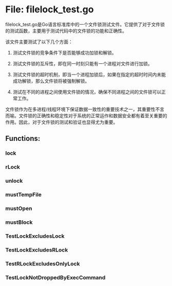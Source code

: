 # File: filelock_test.go

filelock_test.go是Go语言标准库中的一个文件锁测试文件。它提供了对于文件锁的测试函数，主要用于测试代码中的文件锁的功能和正确性。

该文件主要测试了以下几个方面：

1. 测试文件锁的竞争条件下是否能够成功加锁和解锁。

2. 测试文件锁的互斥性，即在同一时刻只能有一个进程对文件进行加锁。

3. 测试文件锁的超时机制，即当一个进程加锁后，如果在指定的超时时间内未能成功解锁，那么文件锁将被强制解锁。

4. 测试在不同的进程之间使用文件锁的情况，确保不同进程之间的文件锁可以正常工作。

文件锁作为在多进程/线程环境下保证数据一致性的重要技术之一，其重要性不言而喻。文件锁的正确性和稳定性对于系统的正常运作和数据安全都有着至关重要的作用。因此，对于文件锁的测试和验证也显得尤为重要。

## Functions:

### lock





### rLock





### unlock





### mustTempFile





### mustOpen





### mustBlock





### TestLockExcludesLock





### TestLockExcludesRLock





### TestRLockExcludesOnlyLock





### TestLockNotDroppedByExecCommand






